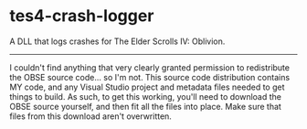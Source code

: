 # tes4-crash-logger
A DLL that logs crashes for The Elder Scrolls IV: Oblivion.

------------------------------------------------------------------------------

I couldn't find anything that very clearly granted permission to redistribute 
the OBSE source code... so I'm not. This source code distribution contains MY 
code, and any Visual Studio project and metadata files needed to get things 
to build. As such, to get this working, you'll need to download the OBSE 
source yourself, and then fit all the files into place. Make sure that files 
from this download aren't overwritten.
